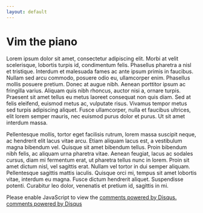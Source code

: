 ```yaml
---
layout: default
---
```

Vim the piano
=============

Lorem ipsum dolor sit amet, consectetur adipiscing elit. Morbi at velit scelerisque, lobortis turpis id, condimentum felis. Phasellus pharetra a nisl et tristique. Interdum et malesuada fames ac ante ipsum primis in faucibus. Nullam sed arcu commodo, posuere odio eu, ullamcorper enim. Phasellus mollis posuere pretium. Donec at augue nibh. Aenean porttitor ipsum ac fringilla varius. Aliquam quis nibh rhoncus, auctor nisi a, ornare turpis. Praesent sit amet tellus eu metus laoreet consequat non quis diam. Sed at felis eleifend, euismod metus ac, vulputate risus. Vivamus tempor metus sed turpis adipiscing aliquet. Fusce ullamcorper, nulla et faucibus ultrices, elit lorem semper mauris, nec euismod purus dolor et purus. Ut sit amet interdum massa.

Pellentesque mollis, tortor eget facilisis rutrum, lorem massa suscipit neque, ac hendrerit elit lacus vitae arcu. Etiam aliquam lacus est, a vestibulum magna bibendum vel. Quisque sit amet bibendum tellus. Proin bibendum nibh felis, ac aliquam urna pharetra vitae. Aenean feugiat, lacus ac sodales cursus, diam mi fermentum erat, ut pharetra tellus nunc in lorem. Proin sit amet dictum nisl, vel sagittis erat. Nullam vel tortor in dui semper aliquam. Pellentesque sagittis mattis iaculis. Quisque orci mi, tempus sit amet lobortis vitae, interdum eu magna. Fusce dictum hendrerit aliquet. Suspendisse potenti. Curabitur leo dolor, venenatis et pretium id, sagittis in mi.

<div id="disqus_thread"></div>
<script type="text/javascript">
        /* * * CONFIGURATION VARIABLES: EDIT BEFORE PASTING INTO YOUR WEBPAGE * * */
        var disqus_shortname = 'mollerhoj'; // required: replace example with your forum shortname

        /* * * DON'T EDIT BELOW THIS LINE * * */
        (function() {
            var dsq = document.createElement('script'); dsq.type = 'text/javascript'; dsq.async = true;
            dsq.src = '//' + disqus_shortname + '.disqus.com/embed.js';
            (document.getElementsByTagName('head')[0] || document.getElementsByTagName('body')[0]).appendChild(dsq);
        })();
</script>
<noscript>Please enable JavaScript to view the <a href="http://disqus.com/?ref_noscript">comments powered by Disqus.</a></noscript>
<a href="http://disqus.com" class="dsq-brlink">comments powered by <span class="logo-disqus">Disqus</span></a>

<a href="http://mollerhoj.github.com{{ page.url }}#disqus_thread" data-disqus-identifier="http://mollerhoj.github.io{{ page.url }}"></a>

